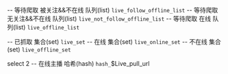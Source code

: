 -- 等待爬取 被关注&&不在线 队列(list) `live_follow_offline_list`
-- 等待爬取 无关注&&不在线 队列(list) `live_not_follow_offline_list`
-- 等待爬取 在线 队列(list) `live_offline_list`

-- 已抓取 集合(set) `live_set`
-- 在线 集合(set) `live_online_set`
-- 不在线 集合(set) `live_offline_set`

select 2
-- 在线主播 哈希(hash) `hash_`$Live_pull_url